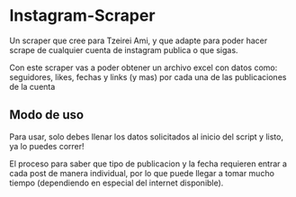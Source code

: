 # Instagram-Scraper

Un scraper que cree para Tzeirei Ami, y que adapte para poder hacer scrape de cualquier cuenta de instagram publica o que sigas.

Con este scraper vas a poder obtener un archivo excel con datos como: seguidores, likes, fechas y links (y mas) por cada una de las publicaciones de la cuenta

## Modo de uso

Para usar, solo debes llenar los datos solicitados al inicio del script y listo, ya lo puedes correr!

El proceso para saber que tipo de publicacion y la fecha requieren entrar a cada post de manera individual, por lo que puede llegar a tomar mucho tiempo (dependiendo en especial del internet disponible).
